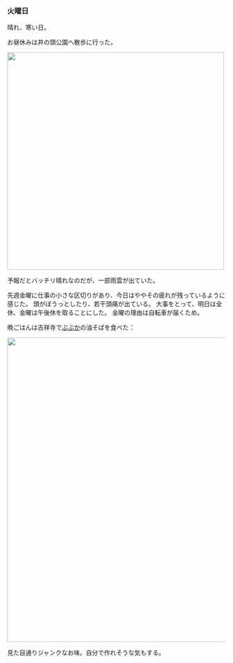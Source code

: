 ### 火曜日

晴れ、寒い日。

お昼休みは井の頭公園へ散歩に行った。

<img src="https://i.imgur.com/wbSvlt5.jpg" width="500">

予報だとバッチリ晴れなのだが、一部雨雲が出ていた。

先週金曜に仕事の小さな区切りがあり、今日はややその疲れが残っているように感じた。
頭がぼうっとしたり、若干頭痛が出ている。
大事をとって、明日は全休、金曜は午後休を取ることにした。
金曜の理由は自転車が届くため。

晩ごはんは吉祥寺で[ぶぶか](http://www.ajino-mingei.co.jp/bubuka/)の油そばを食べた：

<img src="https://i.imgur.com/bM4LsfM.jpg" width="700">

見た目通りジャンクなお味。自分で作れそうな気もする。